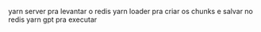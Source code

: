 yarn server pra levantar o redis
yarn loader pra criar os chunks e salvar no redis
yarn gpt pra executar
